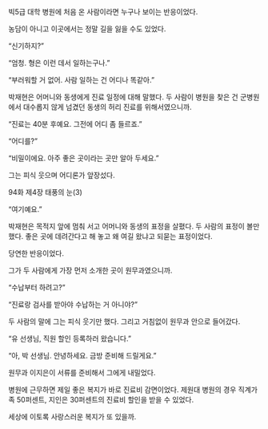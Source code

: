 빅5급 대학 병원에 처음 온 사람이라면 누구나 보이는 반응이었다.

농담이 아니고 이곳에서는 정말 길을 잃을 수도 있었다.

“신기하지?”

“엄청. 형은 이런 데서 일하는구나.”

“부러워할 거 없어. 사람 일하는 건 어디나 똑같아.”

박재현은 어머니와 동생에게 진료 일정에 대해 말했다. 두 사람이 병원을 찾은 건 군병원에서 대수롭지 않게 넘겼던 동생의 허리 진료를 위해서였으니까.

“진료는 40분 후예요. 그전에 어디 좀 들르죠.”

“어디를?”

“비밀이에요. 아주 좋은 곳이라는 곳만 알아 두세요.”

그는 피식 웃으며 어디론가 앞장섰다.

94화 제4장 태풍의 눈(3)

“여기예요.”

박재현은 목적지 앞에 멈춰 서고 어머니와 동생의 표정을 살폈다. 두 사람의 표정이 볼만했다. 좋은 곳에 데려간다고 해 놓고 왜 여길 왔냐고 되묻는 표정이었다.

당연한 반응이었다.

그가 두 사람에게 가장 먼저 소개한 곳이 원무과였으니까.

“수납부터 하려고?”

“진료랑 검사를 받아야 수납하는 거 아니야?”

두 사람의 말에 그는 피식 웃기만 했다. 그리고 거침없이 원무과 안으로 들어갔다.

“유 선생님, 직원 할인 등록하러 왔습니다.”

“아, 박 선생님. 안녕하세요. 금방 준비해 드릴게요.”

원무과 이지은이 서류를 준비해서 그에게 내밀었다.

병원에 근무하면 제일 좋은 복지가 바로 진료비 감면이었다. 제원대 병원의 경우 직계가족 50퍼센트, 지인은 30퍼센트의 진료비 할인을 받을 수 있었다.

세상에 이토록 사랑스러운 복지가 또 있을까.